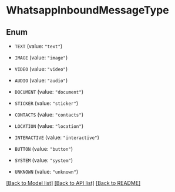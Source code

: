 # WhatsappInboundMessageType

## Enum


* `TEXT` (value: `"text"`)

* `IMAGE` (value: `"image"`)

* `VIDEO` (value: `"video"`)

* `AUDIO` (value: `"audio"`)

* `DOCUMENT` (value: `"document"`)

* `STICKER` (value: `"sticker"`)

* `CONTACTS` (value: `"contacts"`)

* `LOCATION` (value: `"location"`)

* `INTERACTIVE` (value: `"interactive"`)

* `BUTTON` (value: `"button"`)

* `SYSTEM` (value: `"system"`)

* `UNKNOWN` (value: `"unknown"`)


[[Back to Model list]](../README.md#documentation-for-models) [[Back to API list]](../README.md#documentation-for-api-endpoints) [[Back to README]](../README.md)


